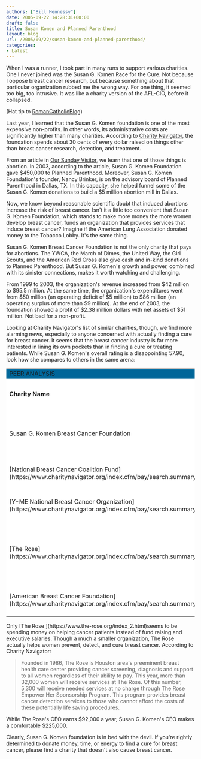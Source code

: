 ```yaml
---
authors: ["Bill Hennessy"]
date: 2005-09-22 14:28:31+00:00
draft: false
title: Susan Komen and Planned Parenthood
layout: blog
url: /2005/09/22/susan-komen-and-planned-parenthood/
categories:
- Latest
---
```


When I was a runner, I took part in many runs to support various charities.  One I never joined was the Susan G. Komen Race for the Cure.  Not because I oppose breast cancer research, but because something about that particular organization rubbed me the wrong way.  For one thing, it seemed too big, too intrusive.  It was like a charity version of the AFL-CIO, before it collapsed.

(Hat tip to [RomanCatholicBlog](https://romancatholicblog.typepad.com/roman_catholic_blog/2005/09/susan_komen_bre.html))

Last year, I learned that the Susan G. Komen foundation is one of the most expensive non-profits.  In other words, its administrative costs are significantly higher than many charities.  According to [Charity Navigator](https://www.charitynavigator.org/index.cfm/bay/search.summary/orgid/4509.htm),  the foundation spends about 30 cents of every dollar raised on things other than breast cancer research, detection, and treatment.

From an article in [Our Sunday Visitor](https://www.osv.com/periodicals/show-article.asp?pid=1061), we learn that one of those things is abortion.  In 2003, according to the article, Susan G. Komen Foundation gave $450,000 to Planned Parenthood.  Moreover, Susan G. Komen Foundation's founder, Nancy Brinker, is on the advisory board of Planned Parenthood in Dallas, TX.   In this capacity, she helped funnel some of the Susan G. Komen donations to build a $5 million abortion mill in Dallas.

Now, we know beyond reasonable scientific doubt that induced abortions increase the risk of breast cancer.  Isn't it a little too convenient that Susan G. Komen Foundation, which stands to make more money the more women develop breast cancer, funds an organization that provides services that induce breast cancer?  Imagine if the American Lung Association donated money to the Tobacco Lobby.  It's the same thing.

Susan G. Komen Breast Cancer Foundation is not the only charity that pays for abortions.  The YWCA, the March of Dimes, the United Way,  the Girl Scouts, and the American Red Cross also give cash and in-kind donations to Planned Parenthood.  But Susan G. Komen's growth and power, combined with its sinister connections, makes it worth watching and challenging.

From 1999 to 2003, the organization's revenue increased from $42 million to $95.5 million.  At the same time, the organization's expenditures went from $50 million (an operating deficit of $5 million) to $86 million (an operating surplus of more than $9 million).  At the end of 2003, the foundation showed a profit of $2.38 million dollars with net assets of $51 million.  Not bad for a non-profit.

Looking at Charity Navigator's list of similar charities, though, we find more alarming news, especially to anyone concerned with actually finding a cure for breast cancer.  It seems that the breast cancer industry is far more interested in lining its own pockets than in finding a cure or treating patients.  While Susan G.  Komen's overall rating is a disappointing 57.90,  look how she compares to others in the same arena:
		<table cellpadding="3" cellspacing="0" border="0" id="Table1" width="60%" >
			<tr >
				
<td bgcolor="006699" >PEER ANALYSIS
</td>
				
<td colspan="2" bgcolor="006699" >
</td>
			</tr>
			<tr >
				
<td bgcolor="#FFFFFF" style="font-weight:bold;" class="heading" >Charity Name
</td>
				
<td bgcolor="#FFFFFF" align="center" style="font-weight:bold;" class="heading" >Overall  

					Score
</td>
				
<td bgcolor="#FFFFFF" align="center" style="font-weight:bold;" class="heading" >Overall  

					Rating
</td>
			</tr>
			<tr >
				
<td bgcolor="#FFFFFF" class="condtext" >Susan G. Komen Breast Cancer Foundation
</td>
				
<td bgcolor="#FFFFFF" align="center" class="condtext" >57.90
</td>
				
<td bgcolor="#FFFFFF" align="center" >![](https://www.charitynavigator.org/_gfx_/images/star_8x8.gif)
![](https://www.charitynavigator.org/_gfx_/images/star_8x8.gif)
![](https://www.charitynavigator.org/_gfx_/images/star_8x8.gif)

</td>
			</tr>
			<tr >
				
<td bgcolor="#FFFFFF" class="summaryItem" >[National
						Breast Cancer Coalition Fund](https://www.charitynavigator.org/index.cfm/bay/search.summary/orgid/6237.htm)
</td>
				
<td bgcolor="#FFFFFF" align="center" class="condtext" >47.55
</td>
				
<td bgcolor="#FFFFFF" align="center" >![](https://www.charitynavigator.org/_gfx_/images/star_8x8.gif)
![](https://www.charitynavigator.org/_gfx_/images/star_8x8.gif)

</td>
			</tr>
			<tr >
				
<td bgcolor="#FFFFFF" class="summaryItem" >[Y-ME
						National Breast Cancer Organization](https://www.charitynavigator.org/index.cfm/bay/search.summary/orgid/6952.htm)
</td>
				
<td bgcolor="#FFFFFF" align="center" class="condtext" >42.74
</td>
				
<td bgcolor="#FFFFFF" align="center" >![](https://www.charitynavigator.org/_gfx_/images/star_8x8.gif)
![](https://www.charitynavigator.org/_gfx_/images/star_8x8.gif)

</td>
			</tr>
			<tr >
				
<td bgcolor="#FFFFFF" class="summaryItem" >[The
						Rose](https://www.charitynavigator.org/index.cfm/bay/search.summary/orgid/7331.htm)
</td>
				
<td bgcolor="#FFFFFF" align="center" class="condtext" >61.13
</td>
				
<td bgcolor="#FFFFFF" align="center" >![](https://www.charitynavigator.org/_gfx_/images/star_8x8.gif)
![](https://www.charitynavigator.org/_gfx_/images/star_8x8.gif)
![](https://www.charitynavigator.org/_gfx_/images/star_8x8.gif)
![](https://www.charitynavigator.org/_gfx_/images/star_8x8.gif)

</td>
			</tr>
			<tr >
				
<td bgcolor="#FFFFFF" class="summaryItem" >[American
						Breast Cancer Foundation](https://www.charitynavigator.org/index.cfm/bay/search.summary/orgid/8004.htm)
</td>
				
<td bgcolor="#FFFFFF" align="center" class="condtext" >40.71
</td>
				
<td bgcolor="#FFFFFF" align="center" >![](https://www.charitynavigator.org/_gfx_/images/star_8x8.gif)
![](https://www.charitynavigator.org/_gfx_/images/star_8x8.gif)

</td>
			</tr>
		</table>
Only [The Rose ](https://www.the-rose.org/index_2.html)seems to be spending money on helping cancer patients instead of fund raising and executive salaries.  Though a much a smaller organization, The Rose actually helps women prevent, detect, and cure breast cancer.  According to Charity Navigator:



> Founded in 1986, The Rose is Houston area's preeminent breast health care center providing cancer screening, diagnosis and support to all women regardless of their ability to pay. This year, more than 32,000 women will receive services at The Rose. Of this number, 5,300 will receive needed services at no charge through The Rose Empower Her Sponsorship Program. This program provides breast cancer detection services to those who cannot afford the costs of these potentially life saving procedures.



While The Rose's CEO earns $92,000 a year, Susan G. Komen's CEO makes a comfortable $225,000.

Clearly, Susan G. Komen foundation is in bed with the devil.  If you're rightly determined to donate money, time, or energy to find a cure for breast cancer, please find a charity that doesn't also cause breast cancer.


